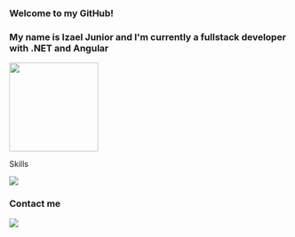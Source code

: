 ### Welcome to my GitHub!
### My name is Izael Junior and I'm currently a fullstack developer with .NET and Angular


<img height="160em" src="https://github-readme-stats.vercel.app/api/top-langs/?username=izaeljr&layout=compact&langs_count=7&theme=dark"/>

Skills

<div>
   <p>
    <a href="https://skillicons.dev">
     <img src="https://skillicons.dev/icons?i=angular,js,ts,cs,dotnet" />
    </a>
   </p>
</div>

### Contact me
<div> 
  <a href="https://www.linkedin.com/in/izael-junior" target="_blank"><img src="https://img.shields.io/badge/-LinkedIn-%230077B5?style=for-the-badge&logo=linkedin&logoColor=white" target="_blank"></a> 
</div>
